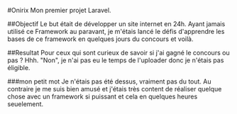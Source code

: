 #Onirix
Mon premier projet Laravel.

##Objectif
Le but était de développer un site internet en 24h. Ayant jamais utilisé ce Framework au paravant, je m'étais lancé le défis d'apprendre les bases de ce framework en quelques jours du concours et voilà.

##Resultat
Pour ceux qui sont curieux de savoir si j'ai gagné le concours ou pas ? Hhh.
"Non", je n'ai pas eu le temps de l'uploader donc je n'étais pas éligible.

###mon petit mot
Je n'étais pas été dessus, vraiment pas du tout. Au contraire je me suis bien amusé et j'étais très content de réaliser quelque chose avec un framework si puissant et cela en quelques heures seuelement.
